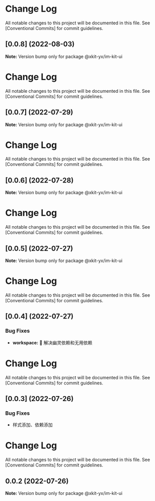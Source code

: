 # Change Log

All notable changes to this project will be documented in this file.
See [Conventional Commits] for commit guidelines.

## [0.0.8] (2022-08-03)

**Note:** Version bump only for package @xkit-yx/im-kit-ui

# Change Log

All notable changes to this project will be documented in this file.
See [Conventional Commits] for commit guidelines.

## [0.0.7] (2022-07-29)

**Note:** Version bump only for package @xkit-yx/im-kit-ui

# Change Log

All notable changes to this project will be documented in this file.
See [Conventional Commits] for commit guidelines.

## [0.0.6] (2022-07-28)

**Note:** Version bump only for package @xkit-yx/im-kit-ui

# Change Log

All notable changes to this project will be documented in this file.
See [Conventional Commits] for commit guidelines.

## [0.0.5] (2022-07-27)

**Note:** Version bump only for package @xkit-yx/im-kit-ui

# Change Log

All notable changes to this project will be documented in this file.
See [Conventional Commits] for commit guidelines.

## [0.0.4] (2022-07-27)

### Bug Fixes

- **workspace:** 🐛 解决幽灵依赖和无用依赖

# Change Log

All notable changes to this project will be documented in this file.
See [Conventional Commits] for commit guidelines.

## [0.0.3] (2022-07-26)

### Bug Fixes

- 样式添加、依赖添加

# Change Log

All notable changes to this project will be documented in this file.
See [Conventional Commits] for commit guidelines.

## 0.0.2 (2022-07-26)

**Note:** Version bump only for package @xkit-yx/im-kit-ui
